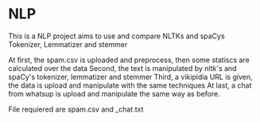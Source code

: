 # NLP

This is a NLP project aims to use and compare NLTKs and spaCys Tokenizer, Lemmatizer and stemmer

At first, the spam.csv is uploaded and preprocess, then some statiscs are calculated over the data
Second, the text is manipulated by nltk's and spaCy's tokenizer, lemmatizer and stemmer
Third, a vikipidia URL is given, the data is upload and manipulate with the same techniques
At last, a chat from whatsup is upload and manipulate the same way as before.

File requiered are spam.csv and _chat.txt

